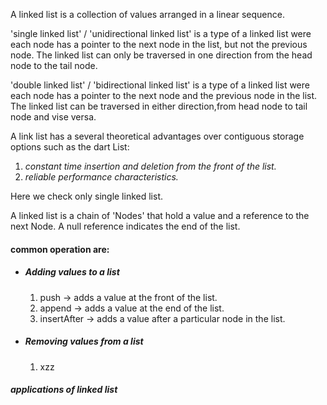 A linked list is a collection of values arranged in a linear sequence.

'single linked list' / 'unidirectional linked list' is a type of a linked list were each node has a pointer to the next node in the list, but not the previous node. The linked list can only be traversed in one direction from the head node to the tail node.

'double linked list' / 'bidirectional linked list' is a type of a linked list were each node has a pointer to the next node and the previous node in the list. The linked list can be traversed in either direction,from head node to tail node and vise versa.

A link list has a several theoretical advantages over contiguous storage options such as the dart List:

1. *constant  time insertion and deletion from the front of the list.*
2. *reliable performance characteristics.*

Here we check only single linked list.

A linked list is a chain of 'Nodes' that hold a value and a reference to the next Node. A null reference indicates the end of the list.

#### common operation are:
- ##### Adding values to a list
  1. push -> adds a value at the front of the list.
  2. append -> adds a value at the end of the list.
  3. insertAfter -> adds a value after a particular node in the list. 

- ##### Removing values from a list
  1. xzz
   





##### applications of linked list